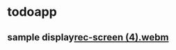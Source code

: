 # todoapp

## sample display[rec-screen (4).webm](https://user-images.githubusercontent.com/95275269/197349328-693ba382-b072-4b4e-9e6f-1e6d5cd8e0a4.webm)
